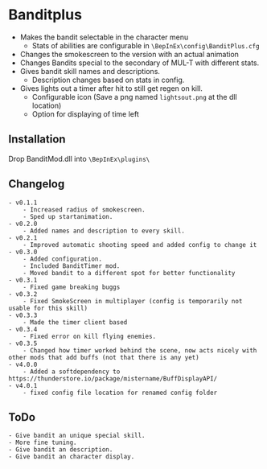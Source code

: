 # Banditplus

  - Makes the bandit selectable in the character menu
	- Stats of abilities are configurable in `\BepInEx\config\BanditPlus.cfg`
  - Changes the smokescreen to the version with an actual animation
  - Changes Bandits special to the secondary of MUL-T with different stats.
  - Gives bandit skill names and descriptions.
	- Description changes based on stats in config.
  - Gives lights out a timer after hit to still get regen on kill.
	- Configurable icon (Save a png named `lightsout.png` at the dll location)
	- Option for displaying of time left

## Installation
Drop BanditMod.dll into `\BepInEx\plugins\`

## Changelog
	- v0.1.1
		- Increased radius of smokescreen.
		- Sped up startanimation.
	- v0.2.0
		- Added names and description to every skill.
	- v0.2.1
		- Improved automatic shooting speed and added config to change it
	- v0.3.0
		- Added configuration.
		- Included BanditTimer mod.
		- Moved bandit to a different spot for better functionality
	- v0.3.1
		- Fixed game breaking buggs
	- v0.3.2
		- Fixed SmokeScreen in multiplayer (config is temporarily not usable for this skill)
	- v0.3.3
		- Made the timer client based
	- v0.3.4
		- Fixed error on kill flying enemies.
	- v0.3.5
		- Changed how timer worked behind the scene, now acts nicely with other mods that add buffs (not that there is any yet)
	- v4.0.0
		- Added a softdependency to https://thunderstore.io/package/mistername/BuffDisplayAPI/
	- v4.0.1
		- fixed config file location for renamed config folder
		
## ToDo
	- Give bandit an unique special skill.
	- More fine tuning.
	- Give bandit an description.
	- Give bandit an character display.